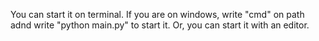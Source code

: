 You can start it on terminal.
If you are on windows, write "cmd" on path adnd write "python main.py" to start it.
Or, you can start it with an editor. 
